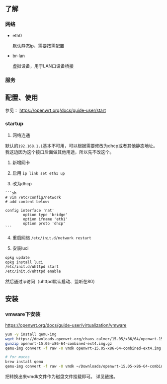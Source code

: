 
## 了解

### 网络

* eth0

  默认静态ip，需要按需配置

* br-lan

  虚拟设备，用于LAN口设备桥接

### 服务

## 配置、使用

参见： https://openwrt.org/docs/guide-user/start

### startup

1. 网络连通

  默认的`192.168.1.1`基本不可用，可以根据需要修改为dhcp或者其他静态地址。
  我这边因为这个接口后面做其他用途，所以先不改这个。
  
  1. 新增网卡

  2. 启用 `ip link set eth1 up`

  3. 改为dhcp

    ```sh
    # vim /etc/config/network
    # add content below:

    config interface 'nat'
            option type 'bridge'
            option ifname 'eth1'
            option proto 'dhcp'
    ```

  4. 重启网络 `/etc/init.d/network restart`

2. 安装luci

  ```sh
  opkg update
  opkg install luci
  /etc/init.d/uhttpd start
  /etc/init.d/uhttpd enable  
  ```

  然后通过ip访问（uhttpd默认启动、监听在80）

## 安装

### vmware下安装

https://openwrt.org/docs/guide-user/virtualization/vmware

```sh
yum -y install qemu-img
wget https://downloads.openwrt.org/chaos_calmer/15.05/x86/64/openwrt-15.05-x86-64-combined-ext4.img.gz
gunzip openwrt-15.05-x86-64-combined-ext4.img.gz
qemu-img convert -f raw -O vmdk openwrt-15.05-x86-64-combined-ext4.img openwrt-15.05-x86-64-combined-ext4.vmdk

# for macos
brew install qemu
qemu-img convert -f raw -O vmdk ~/Downloads/openwrt-15.05-x86-64-combined-ext4.img openwrt-15.05-x86-64-combined-ext4.vmdk
```

把转换出来vmdk文件作为磁盘文件挂载即可。
详见链接。


